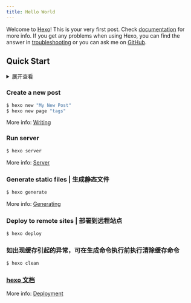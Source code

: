```yaml
---
title: Hello World
---
```


Welcome to [Hexo](https://hexo.io/)! This is your very first post. Check [documentation](https://hexo.io/docs/) for more info. If you get any problems when using Hexo, you can find the answer in [troubleshooting](https://hexo.io/docs/troubleshooting.html) or you can ask me on [GitHub](https://github.com/hexojs/hexo/issues).

## Quick Start

<details>
	<summary>展开查看</summary>
	<pre><code>
	System.out.println("Hello to see U!");
	</code></pre>
</details>

### Create a new post

```bash
$ hexo new "My New Post"
$ hexo new page "tags"
```

More info: [Writing](https://hexo.io/docs/writing.html)

### Run server

```bash
$ hexo server
```

More info: [Server](https://hexo.io/docs/server.html)

### Generate static files | 生成静态文件

```bash
$ hexo generate
```

More info: [Generating](https://hexo.io/docs/generating.html)

### Deploy to remote sites | 部署到远程站点

```bash
$ hexo deploy
```

### 如出现缓存引起的异常，可在生成命令执行前执行清除缓存命令

```bash
$ hexo clean
```

### [hexo 文档](https://hexo.io/zh-cn/docs/)

More info: [Deployment](https://hexo.io/docs/one-command-deployment.html)
